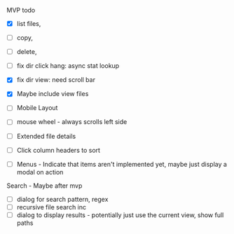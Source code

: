 MVP todo

- [x] list files, 
- [ ] copy, 
- [ ] delete, 


- [ ] fix dir click hang: async stat lookup
- [x] fix dir view: need scroll bar
- [x] Maybe include view files
- [ ] Mobile Layout
- [ ] mouse wheel - always scrolls left side
- [ ] Extended file details
- [ ] Click column headers to sort
- [ ] Menus - Indicate that items aren't implemented yet, maybe just display a modal on action

Search - Maybe after mvp
- [ ] dialog for search pattern, regex
- [ ] recursive file search inc
- [ ] dialog to display results - potentially just use the current view, show full paths
